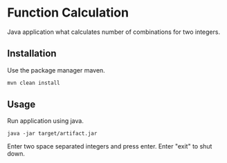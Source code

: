 # Function Calculation

Java application what calculates number of combinations for two integers.

## Installation

Use the package manager maven.

```bash
mvn clean install
```

## Usage

Run application using java.

```bach
java -jar target/artifact.jar
```

Enter two space separated integers and press enter. Enter \"exit\" to shut down.
